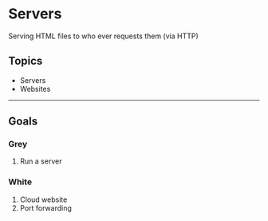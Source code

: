 # Servers

Serving HTML files to who ever requests them (via HTTP)

## Topics

- Servers
- Websites

----

## Goals

### Grey

1. Run a server

### White

1. Cloud website
2. Port forwarding
